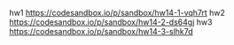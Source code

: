 hw1
https://codesandbox.io/p/sandbox/hw14-1-vqh7rt
hw2
https://codesandbox.io/p/sandbox/hw14-2-ds64gj
hw3
https://codesandbox.io/p/sandbox/hw14-3-slhk7d
